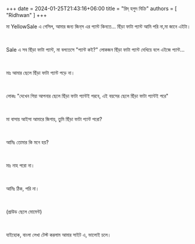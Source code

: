 +++ 
date = 2024-01-25T21:43:16+06:00
title = "রিদ্ হলুদ বিক্রি"
authors = [ "Ridhwan" ]
+++


মা YellowSale এ গেসিল, আমার জন্য জিন্‌স এর প্যান্ট কিনতে... ছিঁড়া ফাটা প্যান্ট আমি পরি না,মা জানে এইটা।

<br>

Sale এ সব ছিঁড়া ফাটা প্যান্ট, মা বলতেসে "প্যান্ট কই?" লোকজন ছিঁড়া ফাটা প্যান্ট দেখিয়ে বলে এইজে প্যান্ট...

<br>

মাঃ আমার ছেলে ছিঁড়া ফাটা প্যান্ট পড়ে না।

<br>

লোকঃ "দেখেন গিয়া আপনার ছেলে ছিঁড়া ফাটা প্যান্টই পরবে, এই বয়সের ছেলে ছিঁড়া ফাটা প্যান্টই পরে"

<br>

মা বাসায় আইসা আমারে জিগায়, তুমি ছিঁড়া ফাটা প্যান্ট পরো? 

<br>

আমিঃ তোমার কি মনে হয়?

<br>

মাঃ নাহ পরো না।

<br>

আমিঃ ঠিক, পরি না।

<br>

(প্রাউড ছেলে মোমেন্ট)

<br>

যাইহোক, বাংলা লেখা টেস্ট করলাম আমার সাইট এ, ভালোই চলে।

  
